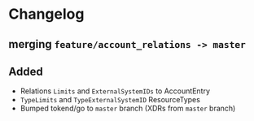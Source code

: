 # Changelog

## merging `feature/account_relations -> master`

## Added

* Relations `Limits` and `ExternalSystemIDs` to AccountEntry
* `TypeLimits` and `TypeExternalSystemID` ResourceTypes
* Bumped tokend/go to `master` branch (XDRs from `master` branch)
